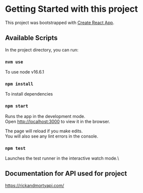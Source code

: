 # Getting Started with this project

This project was bootstrapped with [Create React App](https://github.com/facebook/create-react-app).

## Available Scripts

In the project directory, you can run:

### `nvm use`
To use node v16.6.1

### `npm install`

To install dependencies

### `npm start`

Runs the app in the development mode.\
Open [http://localhost:3000](http://localhost:3000) to view it in the browser.

The page will reload if you make edits.\
You will also see any lint errors in the console.

### `npm test`

Launches the test runner in the interactive watch mode.\

## Documentation for API used for project

https://rickandmortyapi.com/

